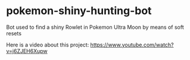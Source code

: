 # pokemon-shiny-hunting-bot
Bot used to find a shiny Rowlet in Pokemon Ultra Moon by means of soft resets

Here is a video about this project:
https://www.youtube.com/watch?v=j6ZJEH6Xupw
